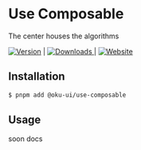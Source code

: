 # Use Composable
The center houses the algorithms

<span><a href="https://www.npmjs.com/package/@oku-ui/use-composable "><img src="https://img.shields.io/npm/v/@oku-ui/use-composable?style=flat&colorA=18181B&colorB=28CF8D" alt="Version"></a> </span> | <span> <a href="https://www.npmjs.com/package/@oku-ui/use-composable"> <img src="https://img.shields.io/npm/dm/@oku-ui/use-composable?style=flat&colorA=18181B&colorB=28CF8D" alt="Downloads"> </a> </span> | <span> <a href="https://oku-ui.com/primitives/components/use-composable"><img src="https://img.shields.io/badge/Open%20Documentation-18181B" alt="Website"></a> </span>

## Installation

```sh
$ pnpm add @oku-ui/use-composable
```

## Usage

soon docs
